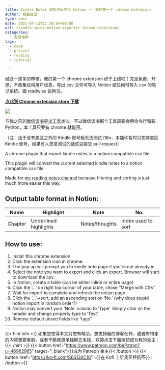 ```yaml
---
title: Kindle Notes 轻松导出导入 Notion —— 我的第一个 chrome extension
author: 椒盐豆豉
type: post
date: 2021-04-13T21:20:04+00:00
url: /kindle-notes-notion-exporter-chrome-extension/
categories:
  - 重启电脑
tags:
  - code
  - project
  - reading
  - tutorial

---
```

经过一周多的审核，我的第一个 chrome extension 终于上线啦！完全免费、开源，不收集任何用户信息，导出 csv 文件可导入 Notion 或任何可导入 csv 的笔记系统。跟 readwise 说再见。

**[点此到 Chrome extension store 下载](https://chrome.google.com/webstore/detail/kindle-notes-exporter/ogdkdkhjpdgkaodokpammlabdaohebop)**

![](https://user-images.githubusercontent.com/5817602/113990452-53e9f780-9806-11eb-8d48-5471aaab27c6.png)

与我之前的[微信读书导出工具](../we-read-notion-exporter-script/)类似。不过微信读书那个工具需要会用命令行和装 Python，本工具只要有 chrome 就能用。

（注：由于没有美区之外的 Kindle 账号我无法测试 i18n，本插件暂时只支持美区 Kindle 账号，如果有人愿意测试的话欢迎提交 pull request）

A chrome plugin that export kindle notes to a notion compatible csv file.

This plugin will convert the current selected kindle notes to a notion compatible csv file.

Made for [my reading notes channel](https://t.me/mtfront) because filtering and sorting is just much more easier this way.

## **Output table format in Notion:**

| Name | Highlight | Note | No. |
| --- | --- | --- | --- |
| Chapter | Underlined highlights | Notes/thoughts | Index used to sort |

## **How to use:**

1. Install this chrome extension.
2. Click the extension icon in chrome.
3. The pop up will prompt you to kindle note page if you’re not already in.
4. Select the note you want to export and click an export. Browser will start to download the csv.
5. In Notion, create a table (can be either inline or entire page)
6. Click the ‘…’ on right top cornor of your table, chose “Merge with CSV”
7. Wait for import to complete and refresh the notion page
8. Click the ‘…’->sort, add an ascending sort on ‘No.’ (why does stupid notion import in random order?)
9. Notion may convert your ‘Note’ column to ‘Type’. Simply click on the header and change property type to ‘Text’
10. Remove default unsed fields like “tags”

---
{{< hint info >}}
如果您觉得本文对您有帮助，想支持我的博客创作，或者有特定的内容想要看到，或者干脆就想单独聊五毛钱，欢迎点击下面按钮成为我的金主：
{{< /hint >}}
{{< button href="https://www.patreon.com/bePatron?u=46962965" target="_blank">}}成为 Patreon 金主{{< /button >}}
{{< button href="https://ko-fi.com/S6S130C16" >}}在 Kofi 上给我买杯奶茶{{< /button >}}